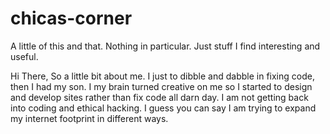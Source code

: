 # chicas-corner
A little of this and that. Nothing in particular. Just stuff I find interesting and useful.

Hi There,
So a little bit about me. I just to dibble and dabble in fixing code, then I had my son. I my brain turned creative on me so I started to design and develop sites rather than fix code all darn day.  I am not getting back into coding and ethical hacking. I guess you can say I am trying to expand my internet footprint in different ways. 
